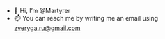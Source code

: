 - 👋 Hi, I’m @Martyrer
- 📫 You can reach me by writing me an email using zveryga.ru@gmail.com

<!---
Martyrer/Martyrer is a ✨ special ✨ repository because its `README.md` (this file) appears on your GitHub profile.
You can click the Preview link to take a look at your changes.
--->
